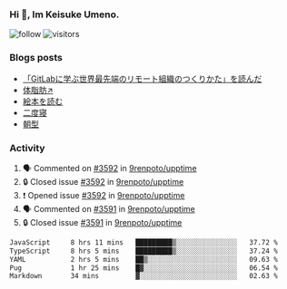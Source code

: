 ### Hi 👋, Im Keisuke Umeno.

<!--
**9renpoto/9renpoto** is a ✨ _special_ ✨ repository because its `README.md` (this file) appears on your GitHub profile.

Here are some ideas to get you started:

- 🔭 I’m currently working on ...
- 🌱 I’m currently learning ...
- 👯 I’m looking to collaborate on ...
- 🤔 I’m looking for help with ...
- 💬 Ask me about ...
- 📫 How to reach me: ...
- 😄 Pronouns: ...
- ⚡ Fun fact: ...
-->

![follow](https://img.shields.io/github/followers/9renpoto?label=Follow&style=social)
![visitors](https://komarev.com/ghpvc/?username=9renpoto&label=Profile%20views&color=0e75b6&style=flat)

### Blogs posts

<!-- BLOG-POST-LIST:START -->
- [「GitLabに学ぶ世界最先端のリモート組織のつくりかた」を読んだ](https://9renpoto.win/entry/2024/09/10/remote_organization)
- [体脂肪↗](https://9renpoto.win/entry/2024/08/12/gaining_fat)
- [絵本を読む](https://9renpoto.win/entry/2024/07/26/picture_book)
- [二度寝](https://9renpoto.win/entry/2024/07/18/going_back_to_sleep)
- [朝型](https://9renpoto.win/entry/2024/05/29/im-an-early)
<!-- BLOG-POST-LIST:END -->

### Activity

<!--START_SECTION:activity-->
1. 🗣 Commented on [#3592](https://github.com/9renpoto/upptime/issues/3592#issuecomment-2398990886) in [9renpoto/upptime](https://github.com/9renpoto/upptime)
2. 🔒 Closed issue [#3592](https://github.com/9renpoto/upptime/issues/3592) in [9renpoto/upptime](https://github.com/9renpoto/upptime)
3. ❗ Opened issue [#3592](https://github.com/9renpoto/upptime/issues/3592) in [9renpoto/upptime](https://github.com/9renpoto/upptime)
4. 🗣 Commented on [#3591](https://github.com/9renpoto/upptime/issues/3591#issuecomment-2398862556) in [9renpoto/upptime](https://github.com/9renpoto/upptime)
5. 🔒 Closed issue [#3591](https://github.com/9renpoto/upptime/issues/3591) in [9renpoto/upptime](https://github.com/9renpoto/upptime)
<!--END_SECTION:activity-->

<!--START_SECTION:waka-->

```txt
JavaScript     8 hrs 11 mins   █████████▒░░░░░░░░░░░░░░░   37.72 %
TypeScript     8 hrs 5 mins    █████████▒░░░░░░░░░░░░░░░   37.24 %
YAML           2 hrs 5 mins    ██▒░░░░░░░░░░░░░░░░░░░░░░   09.63 %
Pug            1 hr 25 mins    █▓░░░░░░░░░░░░░░░░░░░░░░░   06.54 %
Markdown       34 mins         ▓░░░░░░░░░░░░░░░░░░░░░░░░   02.63 %
```

<!--END_SECTION:waka-->
